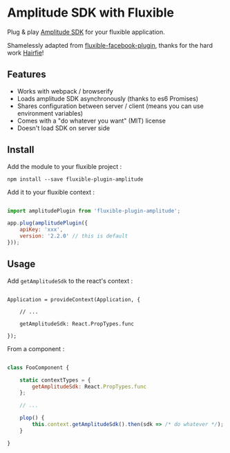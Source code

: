 Amplitude SDK with Fluxible
==========================

Plug & play [Amplitude SDK](https://github.com/amplitude/Amplitude-Javascript) for your fluxible application.

Shamelessly adapted from [fluxible-facebook-plugin](https://github.com/Hairfie/fluxible-plugin-facebook), thanks for the hard work [Hairfie](https://github.com/Hairfie)!


Features
--------

 * Works with webpack / browserify
 * Loads amplitude SDK asynchronously (thanks to es6 Promises)
 * Shares configuration between server / client (means you can use environment variables)
 * Comes with a "do whatever you want" (MIT) license
 * Doesn't load SDK on server side

Install
-------

Add the module to your fluxible project :

    npm install --save fluxible-plugin-amplitude

Add it to your fluxible context :

```javascript

import amplitudePlugin from 'fluxible-plugin-amplitude';

app.plug(amplitudePlugin({
    apiKey: 'xxx',
    version: '2.2.0' // this is default
}));

```

Usage
-----

Add `getAmplitudeSdk` to the react's context :

```

Application = provideContext(Application, {

    // ...
    
    getAmplitudeSdk: React.PropTypes.func
    
});

```

From a component :

```javascript

class FooComponent {

    static contextTypes = {
        getAmplitudeSdk: React.PropTypes.func
    };

    // ...

    plop() {
        this.context.getAmplitudeSdk().then(sdk => /* do whatever */);
    }

}

```
